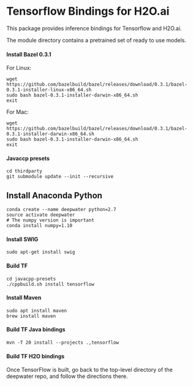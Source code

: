 # Tensorflow Bindings for H2O.ai

This package provides inference bindings for Tensorflow and H2O.ai.

The module directory contains a pretrained set of ready to use models. 


#### Install Bazel 0.3.1
For Linux:
```
wget https://github.com/bazelbuild/bazel/releases/download/0.3.1/bazel-0.3.1-installer-linux-x86_64.sh
sudo bash bazel-0.3.1-installer-darwin-x86_64.sh
exit
```

For Mac:
```
wget https://github.com/bazelbuild/bazel/releases/download/0.3.1/bazel-0.3.1-installer-darwin-x86_64.sh
sudo bash bazel-0.3.1-installer-darwin-x86_64.sh
exit
```

#### Javaccp presets
```
cd thirdparty
git submodule update --init --recursive
```

## Install Anaconda Python

```
conda create --name deepwater python=2.7
source activate deepwater
# The numpy version is important
conda install numpy=1.10
```
#### Install SWIG
```
sudo apt-get install swig
```


#### Build TF 
```
cd javacpp-presets
./cppbuild.sh install tensorflow
```

#### Install Maven
```
sudo apt install maven
brew install maven
```

#### Build TF Java bindings
```
mvn -T 20 install --projects .,tensorflow
```

#### Build TF H2O bindings
Once TensorFlow is built, go back to the top-level directory of the deepwater repo, and follow the directions there.
